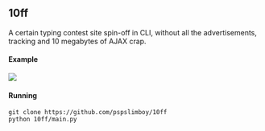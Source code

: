 10ff
----

A certain typing contest site spin-off in CLI, without all the advertisements,
tracking and 10 megabytes of AJAX crap.

#### Example

![](https://raw.githubusercontent.com/rr-/10ff/blob/example.gif)

#### Running

```
git clone https://github.com/pspslimboy/10ff
python 10ff/main.py
```
